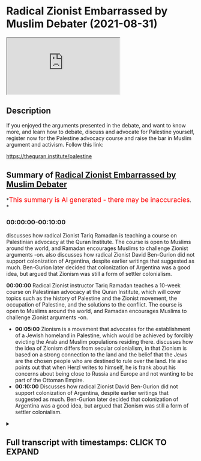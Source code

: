 # Radical Zionist Embarrassed by Muslim Debater (2021-08-31)

<iframe loading='lazy' allow='autoplay' src='https://www.youtube.com/embed/MUEowQNLa2w'></iframe>

## Description

If you enjoyed the arguments presented in the debate, and want to know more, and learn how to debate, discuss and advocate for Palestine yourself, register now for the Palestine advocacy course and raise the bar in Muslim argument and activism. Follow this link:

<https://thequran.institute/palestine>

## Summary of [Radical Zionist Embarrassed by Muslim Debater](https://www.youtube.com/watch?v=MUEowQNLa2w)

*<span style="color:red; font-size:125%">This summary is AI generated - there may be inaccuracies</span>. *

### <a onclick="modifyYTiframeseektime('0')">00:00:00-00:10:00</a>

 discusses how radical Zionist Tariq Ramadan is teaching a course on Palestinian advocacy at the Quran Institute. The course is open to Muslims around the world, and Ramadan encourages Muslims to challenge Zionist arguments -on.  also discusses how radical Zionist David Ben-Gurion did not support colonization of Argentina, despite earlier writings that suggested as much. Ben-Gurion later decided that colonization of Argentina was a good idea, but argued that Zionism was still a form of settler colonialism.

**<a onclick="modifyYTiframeseektime('0')">00:00:00</a>** Radical Zionist instructor Tariq Ramadan teaches a 10-week course on Palestinian advocacy at the Quran Institute, which will cover topics such as the history of Palestine and the Zionist movement, the occupation of Palestine, and the solutions to the conflict. The course is open to Muslims around the world, and Ramadan encourages Muslims to challenge Zionist arguments -on.

* **<a onclick="modifyYTiframeseektime('300')">00:05:00</a>** Zionism is a movement that advocates for the establishment of a Jewish homeland in Palestine, which would be achieved by forcibly evicting the Arab and Muslim populations residing there. discusses how the idea of Zionism differs from secular colonialism, in that Zionism is based on a strong connection to the land and the belief that the Jews are the chosen people who are destined to rule over the land. He also points out that when Herzl writes to himself, he is frank about his concerns about being close to Russia and Europe and not wanting to be part of the Ottoman Empire.
* **<a onclick="modifyYTiframeseektime('600')">00:10:00</a>** Discusses how radical Zionist David Ben-Gurion did not support colonization of Argentina, despite earlier writings that suggested as much. Ben-Gurion later decided that colonization of Argentina was a good idea, but argued that Zionism was still a form of settler colonialism.

<details><summary><h2>Full transcript with timestamps: CLICK TO EXPAND</h2></summary>

<a onclick="modifyYTiframeseektime('0')">0:00:00</a> to learn muslim advocacy for palestinian  
<a onclick="modifyYTiframeseektime('1')">0:00:01</a> rights and the reputations against the  
<a onclick="modifyYTiframeseektime('3')">0:00:03</a> arguments of the zionist movement i'll  
<a onclick="modifyYTiframeseektime('5')">0:00:05</a> be teaching a 10-week course at the  
<a onclick="modifyYTiframeseektime('7')">0:00:07</a> quran institute for online and on-site  
<a onclick="modifyYTiframeseektime('10')">0:00:10</a> students on palestine advocacy  
<a onclick="modifyYTiframeseektime('13')">0:00:13</a> the 10-week course will consist of 30  
<a onclick="modifyYTiframeseektime('15')">0:00:15</a> hours of lesson time and an almost equal  
<a onclick="modifyYTiframeseektime('18')">0:00:18</a> amount of tutorial time that will go in  
<a onclick="modifyYTiframeseektime('20')">0:00:20</a> depth into the history of palestine its  
<a onclick="modifyYTiframeseektime('22')">0:00:22</a> peoples throughout history the zionist  
<a onclick="modifyYTiframeseektime('24')">0:00:24</a> movement humans and justifications they  
<a onclick="modifyYTiframeseektime('26')">0:00:26</a> use the plight of the palestinians as a  
<a onclick="modifyYTiframeseektime('28')">0:00:28</a> result of zionism both in history and  
<a onclick="modifyYTiframeseektime('30')">0:00:30</a> today and understanding the solutions  
<a onclick="modifyYTiframeseektime('33')">0:00:33</a> for the occupation of palestine  
<a onclick="modifyYTiframeseektime('36')">0:00:36</a> for all those who want to seriously  
<a onclick="modifyYTiframeseektime('37')">0:00:37</a> challenge what is going on in palestine  
<a onclick="modifyYTiframeseektime('39')">0:00:39</a> and make our campaign to bring  
<a onclick="modifyYTiframeseektime('41')">0:00:41</a> international pressure to bear upon  
<a onclick="modifyYTiframeseektime('42')">0:00:42</a> israel as would happen to south africa  
<a onclick="modifyYTiframeseektime('44')">0:00:44</a> we need to equip ourselves with powerful  
<a onclick="modifyYTiframeseektime('46')">0:00:46</a> knowledge about the history of palestine  
<a onclick="modifyYTiframeseektime('48')">0:00:48</a> and know how to counter zionist  
<a onclick="modifyYTiframeseektime('50')">0:00:50</a> arguments indisputably so join me on the  
<a onclick="modifyYTiframeseektime('52')">0:00:52</a> 10-week course and raise the bar on  
<a onclick="modifyYTiframeseektime('54')">0:00:54</a> muslim advocacy for justice and the  
<a onclick="modifyYTiframeseektime('56')">0:00:56</a> rights of our press brothers and sisters  
<a onclick="modifyYTiframeseektime('58')">0:00:58</a> in palestine register at the quran  
<a onclick="modifyYTiframeseektime('61')">0:01:01</a> institute for slash palestine  
<a onclick="modifyYTiframeseektime('65')">0:01:05</a> israel is just another case study in the  
<a onclick="modifyYTiframeseektime('68')">0:01:08</a> crimes of nationalism in that it is a  
<a onclick="modifyYTiframeseektime('71')">0:01:11</a> nation state exclusively for one racial  
<a onclick="modifyYTiframeseektime('74')">0:01:14</a> group doesn't mean that it excludes  
<a onclick="modifyYTiframeseektime('76')">0:01:16</a> other racial groups but the nation state  
<a onclick="modifyYTiframeseektime('78')">0:01:18</a> only represents  
<a onclick="modifyYTiframeseektime('80')">0:01:20</a> one particular  
<a onclick="modifyYTiframeseektime('81')">0:01:21</a> group which is usually facilitated by a  
<a onclick="modifyYTiframeseektime('84')">0:01:24</a> hopeful majority of that particular  
<a onclick="modifyYTiframeseektime('86')">0:01:26</a> group so and now not to go back to the  
<a onclick="modifyYTiframeseektime('89')">0:01:29</a> founders of zionism as you mentioned um  
<a onclick="modifyYTiframeseektime('90')">0:01:30</a> them  
<a onclick="modifyYTiframeseektime('91')">0:01:31</a> um vito herzl basically  
<a onclick="modifyYTiframeseektime('95')">0:01:35</a> didn't really give much regard to the  
<a onclick="modifyYTiframeseektime('96')">0:01:36</a> natives of palestine didn't give much  
<a onclick="modifyYTiframeseektime('99')">0:01:39</a> regard to how they're going what about  
<a onclick="modifyYTiframeseektime('101')">0:01:41</a> their aspirations uh what about their  
<a onclick="modifyYTiframeseektime('103')">0:01:43</a> representation in government what about  
<a onclick="modifyYTiframeseektime('105')">0:01:45</a> government for them so first yes he  
<a onclick="modifyYTiframeseektime('107')">0:01:47</a> tried to ask the ottoman khalif  
<a onclick="modifyYTiframeseektime('110')">0:01:50</a> uh if he could if he could sell it if  
<a onclick="modifyYTiframeseektime('111')">0:01:51</a> they could sell the land to the zionists  
<a onclick="modifyYTiframeseektime('113')">0:01:53</a> and of course he said no  
<a onclick="modifyYTiframeseektime('115')">0:01:55</a> uh but nationalism doesn't just say oh  
<a onclick="modifyYTiframeseektime('117')">0:01:57</a> well okay then fair dudes will accept  
<a onclick="modifyYTiframeseektime('119')">0:01:59</a> that no nationalism says we need to try  
<a onclick="modifyYTiframeseektime('121')">0:02:01</a> all the strategies because the ends  
<a onclick="modifyYTiframeseektime('123')">0:02:03</a> justifies um  
<a onclick="modifyYTiframeseektime('125')">0:02:05</a> the means if it is necessary for the  
<a onclick="modifyYTiframeseektime('127')">0:02:07</a> national interest if it is necessary for  
<a onclick="modifyYTiframeseektime('130')">0:02:10</a> the national interest and so they look  
<a onclick="modifyYTiframeseektime('132')">0:02:12</a> to other avenues and britain was a very  
<a onclick="modifyYTiframeseektime('134')">0:02:14</a> willing avenue especially the money and  
<a onclick="modifyYTiframeseektime('136')">0:02:16</a> the support and also advantages for  
<a onclick="modifyYTiframeseektime('138')">0:02:18</a> britain at the time uh balfour gave an  
<a onclick="modifyYTiframeseektime('141')">0:02:21</a> introduction to a book on the history of  
<a onclick="modifyYTiframeseektime('142')">0:02:22</a> zionism so he was certainly a solid  
<a onclick="modifyYTiframeseektime('144')">0:02:24</a> supporter of um zionism if you think  
<a onclick="modifyYTiframeseektime('148')">0:02:28</a> that um  
<a onclick="modifyYTiframeseektime('150')">0:02:30</a> that the colonies in south africa  
<a onclick="modifyYTiframeseektime('153')">0:02:33</a> or the colonies of the the pilgrims of  
<a onclick="modifyYTiframeseektime('155')">0:02:35</a> the the puritan pilgrims in pennsylvania  
<a onclick="modifyYTiframeseektime('158')">0:02:38</a> uh were  
<a onclick="modifyYTiframeseektime('159')">0:02:39</a> were colonialism were set their colonies  
<a onclick="modifyYTiframeseektime('162')">0:02:42</a> these were established mainly at the  
<a onclick="modifyYTiframeseektime('164')">0:02:44</a> resources of private individuals of  
<a onclick="modifyYTiframeseektime('166')">0:02:46</a> course with the permission of the  
<a onclick="modifyYTiframeseektime('167')">0:02:47</a> various governments uh or the dutch east  
<a onclick="modifyYTiframeseektime('170')">0:02:50</a> dutch east india company  
<a onclick="modifyYTiframeseektime('172')">0:02:52</a> um which would private corporations  
<a onclick="modifyYTiframeseektime('175')">0:02:55</a> establishing these colonies and we have  
<a onclick="modifyYTiframeseektime('176')">0:02:56</a> no problem calling themselves colonies  
<a onclick="modifyYTiframeseektime('178')">0:02:58</a> but suddenly we have a problem  
<a onclick="modifyYTiframeseektime('180')">0:03:00</a> with calling the zionist project which  
<a onclick="modifyYTiframeseektime('183')">0:03:03</a> was established with  
<a onclick="modifyYTiframeseektime('184')">0:03:04</a> international uh banking institutions or  
<a onclick="modifyYTiframeseektime('187')">0:03:07</a> organizations that were called  
<a onclick="modifyYTiframeseektime('188')">0:03:08</a> colors colonization organizations with  
<a onclick="modifyYTiframeseektime('191')">0:03:11</a> no regard to the natives uh why should  
<a onclick="modifyYTiframeseektime('194')">0:03:14</a> that be different and i'm gonna quote  
<a onclick="modifyYTiframeseektime('196')">0:03:16</a> you something and then i'll let you kind  
<a onclick="modifyYTiframeseektime('198')">0:03:18</a> of  
<a onclick="modifyYTiframeseektime('198')">0:03:18</a> come back very briefly uh so he said  
<a onclick="modifyYTiframeseektime('201')">0:03:21</a> uh the idea of colonization of palestine  
<a onclick="modifyYTiframeseektime('204')">0:03:24</a> is moreover connected with the  
<a onclick="modifyYTiframeseektime('205')">0:03:25</a> remarkable colonizing impetus which has  
<a onclick="modifyYTiframeseektime('208')">0:03:28</a> taken hold of the entire modern world  
<a onclick="modifyYTiframeseektime('210')">0:03:30</a> and judged by outward characteristics  
<a onclick="modifyYTiframeseektime('212')">0:03:32</a> are the european migrations to foreign  
<a onclick="modifyYTiframeseektime('214')">0:03:34</a> lands their colonization and development  
<a onclick="modifyYTiframeseektime('218')">0:03:38</a> so very different so very different from  
<a onclick="modifyYTiframeseektime('220')">0:03:40</a> this feature of jewish aspirations so is  
<a onclick="modifyYTiframeseektime('222')">0:03:42</a> this very different from the the feature  
<a onclick="modifyYTiframeseektime('224')">0:03:44</a> of jewish aspirations he's saying he has  
<a onclick="modifyYTiframeseektime('225')">0:03:45</a> a question mark there exuberant energy  
<a onclick="modifyYTiframeseektime('228')">0:03:48</a> finds no appropriate outlet in europe  
<a onclick="modifyYTiframeseektime('230')">0:03:50</a> and so seek it far away where it may be  
<a onclick="modifyYTiframeseektime('232')">0:03:52</a> usefully employed for the furthering of  
<a onclick="modifyYTiframeseektime('234')">0:03:54</a> civilization in the midst of backward  
<a onclick="modifyYTiframeseektime('237')">0:03:57</a> countries and nations fruitful jewish  
<a onclick="modifyYTiframeseektime('239')">0:03:59</a> energy which is being kept under in the  
<a onclick="modifyYTiframeseektime('242')">0:04:02</a> diaspora will be gathered and  
<a onclick="modifyYTiframeseektime('244')">0:04:04</a> transplanted to palestine that it may  
<a onclick="modifyYTiframeseektime('246')">0:04:06</a> prove true to itself and to the whole of  
<a onclick="modifyYTiframeseektime('248')">0:04:08</a> civilization  
<a onclick="modifyYTiframeseektime('250')">0:04:10</a> um  
<a onclick="modifyYTiframeseektime('251')">0:04:11</a> so  
<a onclick="modifyYTiframeseektime('251')">0:04:11</a> they describe themselves as settler  
<a onclick="modifyYTiframeseektime('253')">0:04:13</a> colonists they use the the the  
<a onclick="modifyYTiframeseektime('256')">0:04:16</a> terminology and they even compared their  
<a onclick="modifyYTiframeseektime('258')">0:04:18</a> aspirations  
<a onclick="modifyYTiframeseektime('260')">0:04:20</a> to the european colonization project i  
<a onclick="modifyYTiframeseektime('262')">0:04:22</a> said are we so different to them as a  
<a onclick="modifyYTiframeseektime('264')">0:04:24</a> positive thing because because everyone  
<a onclick="modifyYTiframeseektime('265')">0:04:25</a> was doing at the time they said why  
<a onclick="modifyYTiframeseektime('267')">0:04:27</a> don't we get a piece of the action why  
<a onclick="modifyYTiframeseektime('268')">0:04:28</a> can't we do exactly the same thing so  
<a onclick="modifyYTiframeseektime('270')">0:04:30</a> that would be my main rebuttal to it to  
<a onclick="modifyYTiframeseektime('272')">0:04:32</a> it and as i said uh settler colonialism  
<a onclick="modifyYTiframeseektime('275')">0:04:35</a> being where a group of people who  
<a onclick="modifyYTiframeseektime('278')">0:04:38</a> they carry their sovereignty with them  
<a onclick="modifyYTiframeseektime('280')">0:04:40</a> and they basically take over the  
<a onclick="modifyYTiframeseektime('282')">0:04:42</a> sovereignty of the land which might have  
<a onclick="modifyYTiframeseektime('284')">0:04:44</a> other people which can involve  
<a onclick="modifyYTiframeseektime('286')">0:04:46</a> and most like usually does involve the  
<a onclick="modifyYTiframeseektime('288')">0:04:48</a> transplantation or the exiting um of  
<a onclick="modifyYTiframeseektime('291')">0:04:51</a> those people and to kind of finish up i  
<a onclick="modifyYTiframeseektime('293')">0:04:53</a> also mentioned theodore health wrote in  
<a onclick="modifyYTiframeseektime('295')">0:04:55</a> his diary on the 12th of june 1895  
<a onclick="modifyYTiframeseektime('298')">0:04:58</a> he said regarding land said when we  
<a onclick="modifyYTiframeseektime('300')">0:05:00</a> occupy the lands or in palestine we  
<a onclick="modifyYTiframeseektime('303')">0:05:03</a> shall bring forth  
<a onclick="modifyYTiframeseektime('304')">0:05:04</a> immediate benefits to the state that  
<a onclick="modifyYTiframeseektime('306')">0:05:06</a> that receives us  
<a onclick="modifyYTiframeseektime('307')">0:05:07</a> we must expropriate  
<a onclick="modifyYTiframeseektime('309')">0:05:09</a> gently the private property on these  
<a onclick="modifyYTiframeseektime('311')">0:05:11</a> states assigned to us we shall try to  
<a onclick="modifyYTiframeseektime('314')">0:05:14</a> spirit the penalties population across  
<a onclick="modifyYTiframeseektime('316')">0:05:16</a> the border by procuring employment for  
<a onclick="modifyYTiframeseektime('318')">0:05:18</a> it in transit countries while denying it  
<a onclick="modifyYTiframeseektime('321')">0:05:21</a> any employment  
<a onclick="modifyYTiframeseektime('322')">0:05:22</a> in  
<a onclick="modifyYTiframeseektime('323')">0:05:23</a> our country  
<a onclick="modifyYTiframeseektime('324')">0:05:24</a> okay so  
<a onclick="modifyYTiframeseektime('326')">0:05:26</a> um he basically said that even though he  
<a onclick="modifyYTiframeseektime('328')">0:05:28</a> didn't talk about forced expulsion but  
<a onclick="modifyYTiframeseektime('330')">0:05:30</a> he talked about a type of expropriation  
<a onclick="modifyYTiframeseektime('333')">0:05:33</a> of the property in the lands of the  
<a onclick="modifyYTiframeseektime('335')">0:05:35</a> people within the lands which are  
<a onclick="modifyYTiframeseektime('337')">0:05:37</a> appropriate which are given to them uh  
<a onclick="modifyYTiframeseektime('339')">0:05:39</a> by whichever power of course and the  
<a onclick="modifyYTiframeseektime('342')">0:05:42</a> spiriting away so putting the penis  
<a onclick="modifyYTiframeseektime('343')">0:05:43</a> population which already exists there uh  
<a onclick="modifyYTiframeseektime('346')">0:05:46</a> finding ways to get them to other places  
<a onclick="modifyYTiframeseektime('348')">0:05:48</a> move them other places  
<a onclick="modifyYTiframeseektime('350')">0:05:50</a> which he helped by the carrot you know  
<a onclick="modifyYTiframeseektime('352')">0:05:52</a> not by the stick but by the carrot which  
<a onclick="modifyYTiframeseektime('354')">0:05:54</a> is try to get employment for them in um  
<a onclick="modifyYTiframeseektime('357')">0:05:57</a> other countries and this was also uh  
<a onclick="modifyYTiframeseektime('359')">0:05:59</a> replicated by uh this this sentiment was  
<a onclick="modifyYTiframeseektime('362')">0:06:02</a> also mentioned by  
<a onclick="modifyYTiframeseektime('363')">0:06:03</a> uh many of the earliest the the late  
<a onclick="modifyYTiframeseektime('365')">0:06:05</a> designers founders who talked about um  
<a onclick="modifyYTiframeseektime('368')">0:06:08</a> finding employment for uh landless arabs  
<a onclick="modifyYTiframeseektime('370')">0:06:10</a> which were being created due to design  
<a onclick="modifyYTiframeseektime('372')">0:06:12</a> zionist colonization  
<a onclick="modifyYTiframeseektime('373')">0:06:13</a> and denying them employment back in  
<a onclick="modifyYTiframeseektime('375')">0:06:15</a> palestine so they couldn't they couldn't  
<a onclick="modifyYTiframeseektime('376')">0:06:16</a> find any employment back in palestine  
<a onclick="modifyYTiframeseektime('378')">0:06:18</a> and only invaluable employment would be  
<a onclick="modifyYTiframeseektime('380')">0:06:20</a> outside of palestine and then they can  
<a onclick="modifyYTiframeseektime('381')">0:06:21</a> leave palestine so that would be uh that  
<a onclick="modifyYTiframeseektime('384')">0:06:24</a> point so basically it's set in the  
<a onclick="modifyYTiframeseektime('385')">0:06:25</a> current criminalism transfer the  
<a onclick="modifyYTiframeseektime('387')">0:06:27</a> population although at the beginning it  
<a onclick="modifyYTiframeseektime('389')">0:06:29</a> was only envisioned by the carrot not by  
<a onclick="modifyYTiframeseektime('390')">0:06:30</a> the stick  
<a onclick="modifyYTiframeseektime('392')">0:06:32</a> they said they compared themselves to  
<a onclick="modifyYTiframeseektime('393')">0:06:33</a> other  
<a onclick="modifyYTiframeseektime('394')">0:06:34</a> colonial projects um many could set  
<a onclick="modifyYTiframeseektime('397')">0:06:37</a> their colonial projects which we would  
<a onclick="modifyYTiframeseektime('398')">0:06:38</a> always call we would have no problem  
<a onclick="modifyYTiframeseektime('400')">0:06:40</a> calling sector colonialism uh like the  
<a onclick="modifyYTiframeseektime('402')">0:06:42</a> puritans in pennsylvania setting up  
<a onclick="modifyYTiframeseektime('403')">0:06:43</a> their colony uh under british char the  
<a onclick="modifyYTiframeseektime('405')">0:06:45</a> chance that they didn't use any soldiers  
<a onclick="modifyYTiframeseektime('407')">0:06:47</a> from the crown to do so uh the dutch  
<a onclick="modifyYTiframeseektime('409')">0:06:49</a> east india company in south africa they  
<a onclick="modifyYTiframeseektime('411')">0:06:51</a> didn't use state soldiers to do so to  
<a onclick="modifyYTiframeseektime('413')">0:06:53</a> take over colonism land it was a private  
<a onclick="modifyYTiframeseektime('416')">0:06:56</a> venture by themselves but they had  
<a onclick="modifyYTiframeseektime('417')">0:06:57</a> permission from their government  
<a onclick="modifyYTiframeseektime('419')">0:06:59</a> um how is zionism who used permission  
<a onclick="modifyYTiframeseektime('421')">0:07:01</a> from whichever government controls the  
<a onclick="modifyYTiframeseektime('423')">0:07:03</a> land or how the land believes it it has  
<a onclick="modifyYTiframeseektime('425')">0:07:05</a> sovereignty of the land to  
<a onclick="modifyYTiframeseektime('427')">0:07:07</a> you know to to take that land  
<a onclick="modifyYTiframeseektime('430')">0:07:10</a> uh from its inhabitants i.e from by  
<a onclick="modifyYTiframeseektime('433')">0:07:13</a> creating a sovereignty which is not the  
<a onclick="modifyYTiframeseektime('435')">0:07:15</a> sovereignty of its inhabitants but the  
<a onclick="modifyYTiframeseektime('436')">0:07:16</a> sovereignty of those who are coming into  
<a onclick="modifyYTiframeseektime('437')">0:07:17</a> it how is that different to secular  
<a onclick="modifyYTiframeseektime('439')">0:07:19</a> colonism if it looks like a duck if it  
<a onclick="modifyYTiframeseektime('441')">0:07:21</a> quacks like a duck and the duck says  
<a onclick="modifyYTiframeseektime('443')">0:07:23</a> it's a duck  
<a onclick="modifyYTiframeseektime('444')">0:07:24</a> well then it's a duck onto  
<a onclick="modifyYTiframeseektime('446')">0:07:26</a> herzl to begin with  
<a onclick="modifyYTiframeseektime('449')">0:07:29</a> the quotes that you brought abdullah  
<a onclick="modifyYTiframeseektime('451')">0:07:31</a> were actually talking about argentina  
<a onclick="modifyYTiframeseektime('452')">0:07:32</a> and he actually if you read his diaries  
<a onclick="modifyYTiframeseektime('454')">0:07:34</a> when he talks about the promised land he  
<a onclick="modifyYTiframeseektime('456')">0:07:36</a> says the promised land is within us it's  
<a onclick="modifyYTiframeseektime('458')">0:07:38</a> it's the ability for us to create a  
<a onclick="modifyYTiframeseektime('460')">0:07:40</a> state state to escape mitzram the 9th of  
<a onclick="modifyYTiframeseektime('462')">0:07:42</a> june 1985 this is what he says in his  
<a onclick="modifyYTiframeseektime('465')">0:07:45</a> diary again the david that you've read  
<a onclick="modifyYTiframeseektime('467')">0:07:47</a> in palestine's disfavor it is  
<a onclick="modifyYTiframeseektime('470')">0:07:50</a> in palestine's disfavor  
<a onclick="modifyYTiframeseektime('472')">0:07:52</a> is its proximity to russia and europe  
<a onclick="modifyYTiframeseektime('475')">0:07:55</a> its lack of room for expansion as well  
<a onclick="modifyYTiframeseektime('477')">0:07:57</a> as its climate which we are no longer  
<a onclick="modifyYTiframeseektime('479')">0:07:59</a> accustomed to because obviously speaking  
<a onclick="modifyYTiframeseektime('480')">0:08:00</a> as a european jew from  
<a onclick="modifyYTiframeseektime('482')">0:08:02</a> a pretty cold climate in its favor is  
<a onclick="modifyYTiframeseektime('485')">0:08:05</a> the mighty legend obviously for him he's  
<a onclick="modifyYTiframeseektime('487')">0:08:07</a> not a religious person and he sees the  
<a onclick="modifyYTiframeseektime('488')">0:08:08</a> connection of the jews the land is a  
<a onclick="modifyYTiframeseektime('491')">0:08:11</a> mighty legend but yeah what he's  
<a onclick="modifyYTiframeseektime('492')">0:08:12</a> effectively saying is our our strong  
<a onclick="modifyYTiframeseektime('495')">0:08:15</a> connection to this place  
<a onclick="modifyYTiframeseektime('496')">0:08:16</a> and so  
<a onclick="modifyYTiframeseektime('498')">0:08:18</a> what we see from here is when herzl's  
<a onclick="modifyYTiframeseektime('500')">0:08:20</a> writing to himself and this is why he  
<a onclick="modifyYTiframeseektime('502')">0:08:22</a> favors argentina which is argentina  
<a onclick="modifyYTiframeseektime('504')">0:08:24</a> which is going to lead into the next  
<a onclick="modifyYTiframeseektime('506')">0:08:26</a> point but  
<a onclick="modifyYTiframeseektime('508')">0:08:28</a> when he's writing to himself he's honest  
<a onclick="modifyYTiframeseektime('509')">0:08:29</a> and he does it his concern with  
<a onclick="modifyYTiframeseektime('511')">0:08:31</a> palestine is it's close to the europeans  
<a onclick="modifyYTiframeseektime('513')">0:08:33</a> and the russians he doesn't want to be  
<a onclick="modifyYTiframeseektime('515')">0:08:35</a> in that mix he doesn't want to be in the  
<a onclick="modifyYTiframeseektime('516')">0:08:36</a> mix of the ottomans that's crazy for him  
<a onclick="modifyYTiframeseektime('519')">0:08:39</a> he wants to be in the new world where  
<a onclick="modifyYTiframeseektime('520')">0:08:40</a> he's safe where the jews won't have to  
<a onclick="modifyYTiframeseektime('522')">0:08:42</a> worry about these superpowers that will  
<a onclick="modifyYTiframeseektime('525')">0:08:45</a> oppress them like they have done  
<a onclick="modifyYTiframeseektime('528')">0:08:48</a> since the jews were exiled um 2 000  
<a onclick="modifyYTiframeseektime('531')">0:08:51</a> years ago  
<a onclick="modifyYTiframeseektime('532')">0:08:52</a> you mentioned a very famous quote  
<a onclick="modifyYTiframeseektime('535')">0:08:55</a> and what again you failed to mention was  
<a onclick="modifyYTiframeseektime('537')">0:08:57</a> he's not talking about palestine he's  
<a onclick="modifyYTiframeseektime('539')">0:08:59</a> talking about argentina and it was the  
<a onclick="modifyYTiframeseektime('540')">0:09:00</a> penniless quote and so let me let me  
<a onclick="modifyYTiframeseektime('543')">0:09:03</a> read the entire passage and then explain  
<a onclick="modifyYTiframeseektime('546')">0:09:06</a> what it says so  
<a onclick="modifyYTiframeseektime('548')">0:09:08</a> when we occupy this again this is the  
<a onclick="modifyYTiframeseektime('550')">0:09:10</a> 12th of june 1895 when we occupy the  
<a onclick="modifyYTiframeseektime('553')">0:09:13</a> land we shall bring a meeting he's  
<a onclick="modifyYTiframeseektime('555')">0:09:15</a> talking about argentina here we shall  
<a onclick="modifyYTiframeseektime('557')">0:09:17</a> bring immediate benefits to the state  
<a onclick="modifyYTiframeseektime('559')">0:09:19</a> that receive state that receives us we  
<a onclick="modifyYTiframeseektime('562')">0:09:22</a> must expropriate gently the private  
<a onclick="modifyYTiframeseektime('564')">0:09:24</a> property on the estates assigned to us  
<a onclick="modifyYTiframeseektime('567')">0:09:27</a> so he's already saying this is land  
<a onclick="modifyYTiframeseektime('569')">0:09:29</a> that's been assigned to us  
<a onclick="modifyYTiframeseektime('571')">0:09:31</a> not coming in by force we shall try to  
<a onclick="modifyYTiframeseektime('573')">0:09:33</a> spirit the penniless population across  
<a onclick="modifyYTiframeseektime('575')">0:09:35</a> the border we shall try to spirit away  
<a onclick="modifyYTiframeseektime('577')">0:09:37</a> the penniless population across the  
<a onclick="modifyYTiframeseektime('578')">0:09:38</a> border by procuring employment for it in  
<a onclick="modifyYTiframeseektime('580')">0:09:40</a> the transit countries so nothing about  
<a onclick="modifyYTiframeseektime('582')">0:09:42</a> expulsion it's like we're going to help  
<a onclick="modifyYTiframeseektime('584')">0:09:44</a> them by giving them work in other  
<a onclick="modifyYTiframeseektime('585')">0:09:45</a> countries which will be better for them  
<a onclick="modifyYTiframeseektime('586')">0:09:46</a> this is herzl speaking not me oh there's  
<a onclick="modifyYTiframeseektime('589')">0:09:49</a> a sentiment of herzl while denying it  
<a onclick="modifyYTiframeseektime('591')">0:09:51</a> any employment in our own country  
<a onclick="modifyYTiframeseektime('592')">0:09:52</a> because he wants to build up a jewish  
<a onclick="modifyYTiframeseektime('594')">0:09:54</a> state where jews have autonomy which  
<a onclick="modifyYTiframeseektime('595')">0:09:55</a> they don't have in europe um  
<a onclick="modifyYTiframeseektime('598')">0:09:58</a> if we move in and so it goes on and on  
<a onclick="modifyYTiframeseektime('600')">0:10:00</a> and on but  
<a onclick="modifyYTiframeseektime('601')">0:10:01</a> effectively  
<a onclick="modifyYTiframeseektime('602')">0:10:02</a> he's not talking about palestine he's  
<a onclick="modifyYTiframeseektime('604')">0:10:04</a> talking about argentina he's talking  
<a onclick="modifyYTiframeseektime('606')">0:10:06</a> about people who don't own the land he's  
<a onclick="modifyYTiframeseektime('608')">0:10:08</a> talking about people who live on the  
<a onclick="modifyYTiframeseektime('610')">0:10:10</a> land who are penniless and he's saying  
<a onclick="modifyYTiframeseektime('612')">0:10:12</a> we can help them get employment  
<a onclick="modifyYTiframeseektime('613')">0:10:13</a> elsewhere let's go back to what you said  
<a onclick="modifyYTiframeseektime('615')">0:10:15</a> about field of herzone so further  
<a onclick="modifyYTiframeseektime('618')">0:10:18</a> herzl's diary quote was  
<a onclick="modifyYTiframeseektime('620')">0:10:20</a> uh written in the summer of 1895.  
<a onclick="modifyYTiframeseektime('623')">0:10:23</a> um at that point he actually hadn't  
<a onclick="modifyYTiframeseektime('625')">0:10:25</a> decided whether it was going to be  
<a onclick="modifyYTiframeseektime('626')">0:10:26</a> palestine or argentina  
<a onclick="modifyYTiframeseektime('628')">0:10:28</a> so he didn't reference any particular  
<a onclick="modifyYTiframeseektime('630')">0:10:30</a> country so when you said that he was  
<a onclick="modifyYTiframeseektime('632')">0:10:32</a> referring to argentina  
<a onclick="modifyYTiframeseektime('634')">0:10:34</a> that's uh that's not exactly true  
<a onclick="modifyYTiframeseektime('636')">0:10:36</a> right and  
<a onclick="modifyYTiframeseektime('638')">0:10:38</a> you know um he didn't actually mention  
<a onclick="modifyYTiframeseektime('640')">0:10:40</a> any particular he was hadn't yet decided  
<a onclick="modifyYTiframeseektime('642')">0:10:42</a> at that point whether it was going to be  
<a onclick="modifyYTiframeseektime('644')">0:10:44</a> argentina or palestine but you missed  
<a onclick="modifyYTiframeseektime('646')">0:10:46</a> the point of the entire quote which is  
<a onclick="modifyYTiframeseektime('649')">0:10:49</a> he might have  
<a onclick="modifyYTiframeseektime('650')">0:10:50</a> even if i was to concede it was  
<a onclick="modifyYTiframeseektime('652')">0:10:52</a> argentina even if i was to give you that  
<a onclick="modifyYTiframeseektime('655')">0:10:55</a> he's still  
<a onclick="modifyYTiframeseektime('656')">0:10:56</a> outlining what he intends to do to any  
<a onclick="modifyYTiframeseektime('658')">0:10:58</a> place he wants to colonize somewhere  
<a onclick="modifyYTiframeseektime('660')">0:11:00</a> right the question is where where's the  
<a onclick="modifyYTiframeseektime('662')">0:11:02</a> target  
<a onclick="modifyYTiframeseektime('664')">0:11:04</a> um zionism wouldn't be any less settler  
<a onclick="modifyYTiframeseektime('666')">0:11:06</a> colonialist  
<a onclick="modifyYTiframeseektime('668')">0:11:08</a> just because it targets argentina  
<a onclick="modifyYTiframeseektime('670')">0:11:10</a> okay so it's a moot point so you're  
<a onclick="modifyYTiframeseektime('673')">0:11:13</a> basically arguing that well you know he  
<a onclick="modifyYTiframeseektime('675')">0:11:15</a> yeah he was going to set a colon line  
<a onclick="modifyYTiframeseektime('677')">0:11:17</a> someplace but he hadn't decided it was  
<a onclick="modifyYTiframeseektime('679')">0:11:19</a> personal at that point he was like well  
<a onclick="modifyYTiframeseektime('681')">0:11:21</a> all right but that still doesn't change  
<a onclick="modifyYTiframeseektime('683')">0:11:23</a> the point that zionism is settler  
<a onclick="modifyYTiframeseektime('686')">0:11:26</a> colonism so  
<a onclick="modifyYTiframeseektime('687')">0:11:27</a> that needs to be  
<a onclick="modifyYTiframeseektime('689')">0:11:29</a> really addressed  
<a onclick="modifyYTiframeseektime('710')">0:11:50</a> if you enjoy the arguments presented in  
<a onclick="modifyYTiframeseektime('712')">0:11:52</a> the debate and want to know more and  
<a onclick="modifyYTiframeseektime('714')">0:11:54</a> learn how to debate discuss and advocate  
<a onclick="modifyYTiframeseektime('716')">0:11:56</a> for palestine yourself  
<a onclick="modifyYTiframeseektime('718')">0:11:58</a> register now for the palestine advocacy  
<a onclick="modifyYTiframeseektime('720')">0:12:00</a> course and raise the bar in muslim  
<a onclick="modifyYTiframeseektime('722')">0:12:02</a> argument and activism please follow this  
<a onclick="modifyYTiframeseektime('724')">0:12:04</a> link the link is also available in the  
<a onclick="modifyYTiframeseektime('726')">0:12:06</a> description  
</details>

